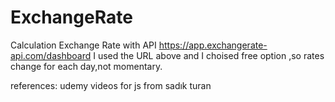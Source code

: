 # ExchangeRate
Calculation Exchange Rate with API
 https://app.exchangerate-api.com/dashboard 
 I used the URL above and I choised free option ,so rates change for each day,not momentary.
 
 
 
 
 references:
 udemy videos for js from sadık turan
